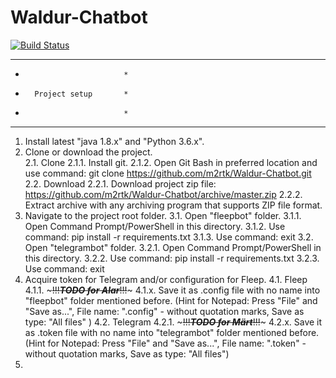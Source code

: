 # Waldur-Chatbot
[![Build Status](https://travis-ci.org/m2rtk/Waldur-Chatbot.svg?branch=master)](https://travis-ci.org/m2rtk/Waldur-Chatbot)

*****************************
*                           *
*       Project setup       *
*                           *
*****************************

1. Install latest "java 1.8.x" and "Python 3.6.x".
2. Clone or download the project.  
	2.1. Clone
		2.1.1. Install git.
		2.1.2. Open Git Bash in preferred location and use command: git clone https://github.com/m2rtk/Waldur-Chatbot.git
	2.2. Download
		2.2.1. Download project zip file: https://github.com/m2rtk/Waldur-Chatbot/archive/master.zip
		2.2.2. Extract archive with any archiving program that supports ZIP file format.
3. Navigate to the project root folder.
	3.1. Open "fleepbot" folder.
		3.1.1. Open Command Prompt/PowerShell in this directory.
		3.1.2. Use command: pip install -r requirements.txt
		3.1.3. Use command: exit
	3.2. Open "telegrambot" folder.
		3.2.1. Open Command Prompt/PowerShell in this directory.
		3.2.2. Use command: pip install -r requirements.txt
		3.2.3. Use command: exit
4. Acquire token for Telegram and/or configuration for Fleep.
	4.1. Fleep
		4.1.1. ~~~!!!___TODO for Alar___!!!~~~
		4.1.x. Save it as .config file with no name into "fleepbot" folder mentioned before.
		(Hint for Notepad: Press "File" and "Save as...", File name: ".config" - without quotation marks, Save as type: "All files" )
	4.2. Telegram
		4.2.1. ~~~!!!___TODO for Märt___!!!~~~
		4.2.x. Save it as .token file with no name into "telegrambot" folder mentioned before. 
		(Hint for Notepad: Press "File" and "Save as...", File name: ".token" - without quotation marks, Save as type: "All files")
5. 